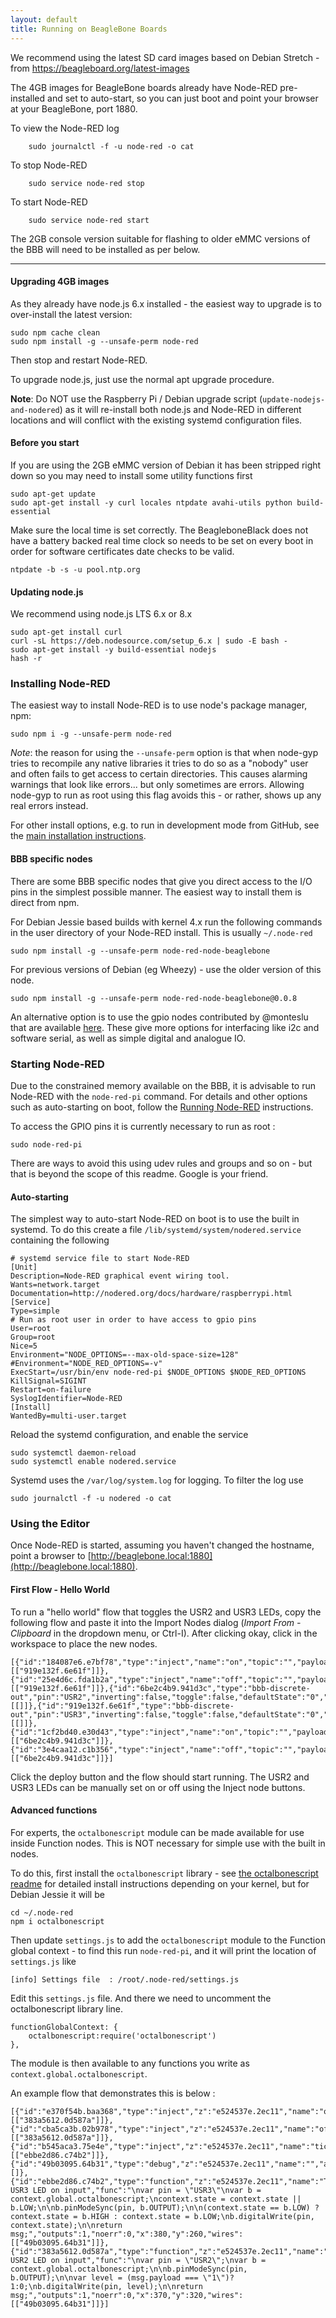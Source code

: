 ```yaml
---
layout: default
title: Running on BeagleBone Boards
---
```


We recommend using the latest SD card images based on Debian Stretch - from https://beagleboard.org/latest-images

The 4GB images for BeagleBone boards already have Node-RED pre-installed and set to auto-start, so you can just boot and point your browser at your BeagleBone, port 1880.

To view the Node-RED log

        sudo journalctl -f -u node-red -o cat

To stop Node-RED

        sudo service node-red stop

To start Node-RED

        sudo service node-red start


The 2GB console version suitable for flashing to older eMMC versions of the BBB will need to be installed as per below.

---

#### Upgrading 4GB images

As they already have node.js 6.x installed - the easiest way to upgrade is to over-install the latest version:

    sudo npm cache clean
    sudo npm install -g --unsafe-perm node-red

Then stop and restart Node-RED.

To upgrade node.js, just use the normal apt upgrade procedure.

**Note**: Do NOT use the Raspberry Pi / Debian upgrade script (`update-nodejs-and-nodered`) as it will re-install both node.js and Node-RED
in different locations and will conflict with the existing systemd configuration files.

#### Before you start

If you are using the 2GB eMMC version of Debian it has been stripped right down so you may need to install some
utility functions first

    sudo apt-get update
    sudo apt-get install -y curl locales ntpdate avahi-utils python build-essential

Make sure the local time is set correctly. The BeagleboneBlack does not have a
battery backed real time clock so needs to be set on every boot in order for
software certificates date checks to be valid.

    ntpdate -b -s -u pool.ntp.org

#### Updating node.js

We recommend using node.js LTS 6.x or 8.x

    sudo apt-get install curl
    curl -sL https://deb.nodesource.com/setup_6.x | sudo -E bash -
    sudo apt-get install -y build-essential nodejs
    hash -r

### Installing Node-RED

The easiest way to install Node-RED is to use node's package manager, npm:

    sudo npm i -g --unsafe-perm node-red

_Note_: the reason for using the `--unsafe-perm` option is that when node-gyp tries
to recompile any native libraries it tries to do so as a "nobody" user and often
fails to get access to certain directories. This causes alarming warnings that look
like errors... but only sometimes are errors. Allowing node-gyp to run as root using
this flag avoids this - or rather, shows up any real errors instead.

For other install options, e.g. to run in development mode from GitHub, see the [main installation instructions](../getting-started/installation#install-node-red).

#### BBB specific nodes

There are some BBB specific nodes that give you direct access to the I/O pins in the simplest possible manner.
The easiest way to install them is direct from npm.

For Debian Jessie based builds with kernel 4.x run the following commands in the user
directory of your Node-RED install. This is usually `~/.node-red`

    sudo npm install -g --unsafe-perm node-red-node-beaglebone

For previous versions of Debian (eg Wheezy) - use the older version of this node.

    sudo npm install -g --unsafe-perm node-red-node-beaglebone@0.0.8

An alternative option is to use the gpio nodes contributed by @monteslu that
are available [here](https://github.com/monteslu/node-red-contrib-gpio). These give more options for interfacing like i2c and software serial, as well as simple digital and analogue IO.

### Starting Node-RED

Due to the constrained memory available on the BBB, it is advisable to
run Node-RED with the `node-red-pi` command. For details and other options such
as auto-starting on boot, follow the [Running Node-RED](../getting-started/running)
instructions.

To access the GPIO pins it is currently necessary to run as root :

    sudo node-red-pi

There are ways to avoid this using udev rules and groups and so on - but that is
beyond the scope of this readme. Google is your friend.

#### Auto-starting

The simplest way to auto-start Node-RED on boot is to use the built in systemd.
To do this create a file `/lib/systemd/system/nodered.service` containing the following

    # systemd service file to start Node-RED
    [Unit]
    Description=Node-RED graphical event wiring tool.
    Wants=network.target
    Documentation=http://nodered.org/docs/hardware/raspberrypi.html
    [Service]
    Type=simple
    # Run as root user in order to have access to gpio pins
    User=root
    Group=root
    Nice=5
    Environment="NODE_OPTIONS=--max-old-space-size=128"
    #Environment="NODE_RED_OPTIONS=-v"
    ExecStart=/usr/bin/env node-red-pi $NODE_OPTIONS $NODE_RED_OPTIONS
    KillSignal=SIGINT
    Restart=on-failure
    SyslogIdentifier=Node-RED
    [Install]
    WantedBy=multi-user.target

Reload the systemd configuration, and enable the service

    sudo systemctl daemon-reload
    sudo systemctl enable nodered.service

Systemd uses the `/var/log/system.log` for logging.  To filter the log use

    sudo journalctl -f -u nodered -o cat

### Using the Editor

Once Node-RED is started, assuming you haven't changed the hostname, point a
browser to [http://beaglebone.local:1880](http://beaglebone.local:1880).

#### First Flow - Hello World

To run a "hello world" flow that toggles the USR2 and USR3 LEDs, copy the following flow
and paste it into the Import Nodes dialog (*Import From - Clipboard* in the
dropdown menu, or Ctrl-I). After clicking okay, click in the workspace to place
the new nodes.

    [{"id":"184087e6.e7bf78","type":"inject","name":"on","topic":"","payload":"1","repeat":"","once":false,"x":370,"y":188,"z":"345c8adc.cba376","wires":[["919e132f.6e61f"]]},{"id":"25e4d6c.fda1b2a","type":"inject","name":"off","topic":"","payload":"0","repeat":"","once":false,"x":370,"y":228,"z":"345c8adc.cba376","wires":[["919e132f.6e61f"]]},{"id":"6be2c4b9.941d3c","type":"bbb-discrete-out","pin":"USR2","inverting":false,"toggle":false,"defaultState":"0","name":"","x":613,"y":136,"z":"345c8adc.cba376","wires":[[]]},{"id":"919e132f.6e61f","type":"bbb-discrete-out","pin":"USR3","inverting":false,"toggle":false,"defaultState":"0","name":"","x":619,"y":193,"z":"345c8adc.cba376","wires":[[]]},{"id":"1cf2bd40.e30d43","type":"inject","name":"on","topic":"","payload":"1","repeat":"","once":false,"x":368,"y":102,"z":"345c8adc.cba376","wires":[["6be2c4b9.941d3c"]]},{"id":"3e4caa12.c1b356","type":"inject","name":"off","topic":"","payload":"0","repeat":"","once":false,"x":368,"y":142,"z":"345c8adc.cba376","wires":[["6be2c4b9.941d3c"]]}]

Click the deploy button and the flow should start running. The USR2 and USR3 LEDs
can be manually set on or off using the Inject node buttons.

#### Advanced functions

For experts, the `octalbonescript` module can be made available for use inside
Function nodes. This is NOT necessary for simple use with the built in nodes.

To do this, first install the `octalbonescript` library - see
[the octalbonescript readme](https://github.com/theoctal/octalbonescript)
for detailed install instructions depending on your kernel, but for Debian Jessie it will be

    cd ~/.node-red
    npm i octalbonescript

Then update `settings.js` to add the `octalbonescript` module to the
Function global context - to find this run `node-red-pi`, and it will print the location of `settings.js` like

    [info] Settings file  : /root/.node-red/settings.js

Edit this `settings.js` file. And there we need to uncomment the octalbonescript library line.

    functionGlobalContext: {
        octalbonescript:require('octalbonescript')
    },

The module is then available to any functions you write as `context.global.octalbonescript`.

An example flow that demonstrates this is below :

    [{"id":"e370f54b.baa368","type":"inject","z":"e524537e.2ec11","name":"on","topic":"","payload":"1","repeat":"","once":false,"x":150,"y":320,"wires":[["383a5612.0d587a"]]},{"id":"cba5ca3b.02b978","type":"inject","z":"e524537e.2ec11","name":"off","topic":"","payload":"0","repeat":"","once":false,"x":150,"y":360,"wires":[["383a5612.0d587a"]]},{"id":"b545aca3.75e4e","type":"inject","z":"e524537e.2ec11","name":"tick","topic":"","payload":"","repeat":"1","once":false,"x":150,"y":260,"wires":[["ebbe2d86.c74b2"]]},{"id":"49b03095.64b31","type":"debug","z":"e524537e.2ec11","name":"","active":true,"x":630,"y":260,"wires":[]},{"id":"ebbe2d86.c74b2","type":"function","z":"e524537e.2ec11","name":"Toggle USR3 LED on input","func":"\nvar pin = \"USR3\"\nvar b = context.global.octalbonescript;\ncontext.state = context.state || b.LOW;\n\nb.pinModeSync(pin, b.OUTPUT);\n\n(context.state == b.LOW) ? context.state = b.HIGH : context.state = b.LOW;\nb.digitalWrite(pin, context.state);\n\nreturn msg;","outputs":1,"noerr":0,"x":380,"y":260,"wires":[["49b03095.64b31"]]},{"id":"383a5612.0d587a","type":"function","z":"e524537e.2ec11","name":"Set USR2 LED on input","func":"\nvar pin = \"USR2\";\nvar b = context.global.octalbonescript;\n\nb.pinModeSync(pin, b.OUTPUT);\n\nvar level = (msg.payload === \"1\")?1:0;\nb.digitalWrite(pin, level);\n\nreturn msg;","outputs":1,"noerr":0,"x":370,"y":320,"wires":[["49b03095.64b31"]]}]

